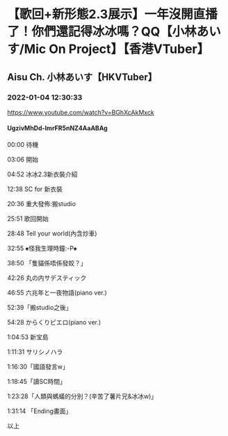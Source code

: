 # 【歌回+新形態2.3展示】一年沒開直播了！你們還記得冰冰嗎？QQ【小林あいす/Mic On Project】【香港VTuber】

## Aisu Ch. 小林あいす【HKVTuber】

### 2022-01-04 12:30:33

https://www.youtube.com/watch?v=BGhXcAkMxck

#### UgzivMhDd-lmrFR5nNZ4AaABAg

00:00 待機

03:06 開始

04:52 冰冰2.3新衣裝介紹

12:38 SC for 新衣裝

20:36 重大發佈:搬studio

25:51 歌回開始

28:48 Tell your world(內含炒車)

32:55 ♠怪我生理時鐘:-P♠

38:50 「隻貓係唔係發姣？」

42:26 丸の内サデスティック

46:55 六兆年と一夜物語(piano ver.)

52:39「搬studio之後」

54:28 からくりピエロ(piano ver.)

1:04:53 新宝島

1:11:31 サリシノハラ

1:16:30「國語發言w」

1:18:45「讀SC時間」

1:23:28「人類與螞蟻的分別？(辛苦了薯片兄&冰冰w)」

1:31:14 「Ending畫面」

以上

